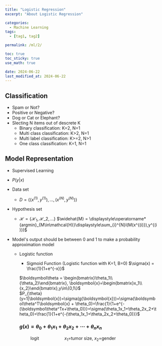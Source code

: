 ```yaml
---
title: "Logistic Regression"
excerpt: "About Logistic Regression"

categories:
  - Machine Learning
tags:
  - [tag1, tag2]

permalink: /ml/2/

toc: true
toc_sticky: true
use_math: true

date: 2024-06-22
last_modified_at: 2024-06-22
---
```


## Classification

- Spam or Not?
- Positive or Negative?
- Dog or Cat or Elephant?
- Slecting N items out of descrete K
  - Binary classification: K=2, N=1
  - Multi class classification: K>2, N=1
  - Multi label classification: K>=2, N>1
  - One class classification: K=1, N=1

## Model Representation

- Supervised Learning
- $P(y|x)$
- Data set
  - $D = \{(x^{(1)}, y^{(1)}), ..., (x^{(N)}, y^{(N)})\}$
- Hypothesis set

  - $\mathcal{H} = \{\mathcal{H}_1, \mathcal{H}\_2, ...\}$
    $\widehat{M} = \displaystyle\operatorname*{argmin}_{M\in\mathcal{H}}\displaystyle\sum_{i}^{N}l(M(x^{(i)}),y^{(i)})$

- Model's output should be between 0 and 1 to make a probability approximation model

  - Logistic function

    - Sigmoid Function (Logistic function with K=1, B=0)
      $\sigma(x) = \frac{1}{1+e^{-x}}$
      <br/>

    $\boldsymbol\theta = \begin{bmatrix}\theta_1\\{\theta_2}\end{bmatrix}, \boldsymbol{x}=\begin{bmatrix}x_1\\{x_2}\end{bmatrix},y\in\{0,1\}$ <br/>
    $P_{\theta}(y=1|\boldsymbol{x})=\sigma(g(\boldsymbol{x}))=\sigma(\boldsymbol\theta^T\boldsymbol{x} + \theta_0)=\frac{1}{1+e^{-(\boldsymbol\theta^Tx+\theta_0)}}=\sigma(\theta_1x_1+\theta_2x_2+\theta_0)=\frac{1}{1+e^{-(\theta_1x_1+\theta_2x_2+\theta_0)}}$<br/>

    ### $g(x) = \theta_0 + \theta_1x_1 + \theta_2x_2 + \cdots + \theta_nx_n$

&emsp;&emsp;&emsp;&emsp;&emsp;&emsp;logit&emsp;&emsp;&emsp;&emsp;&emsp;&emsp;$x_1=$tumor size, $x_2$=gender
